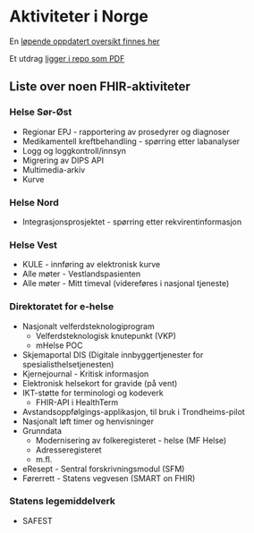 # Aktiviteter i Norge

En [løpende oppdatert oversikt finnes her](https://docs.google.com/spreadsheets/d/1TS4vk_PJdVoYhaVoFO0apQx3_ErzjaeKKY9B_0pn7GE/)

Et utdrag [ligger i repo som PDF](https://github.com/HL7Norway/best-practice/blob/master/HL7%20FHIR%20i%20Norge-11052018%20-%20Ark1.pdf)

## Liste over noen FHIR-aktiviteter
### Helse Sør-Øst
* Regionar EPJ - rapportering av prosedyrer og diagnoser
* Medikamentell kreftbehandling - spørring etter labanalyser
* Logg og loggkontroll/innsyn
* Migrering av DIPS API
* Multimedia-arkiv
* Kurve

### Helse Nord
* Integrasjonsprosjektet - spørring etter rekvirentinformasjon

### Helse Vest
* KULE - innføring av elektronisk kurve
* Alle møter - Vestlandspasienten
* Alle møter - Mitt timeval (videreføres i nasjonal tjeneste)

### Direktoratet for e-helse
* Nasjonalt velferdsteknologiprogram
  * Velferdsteknologisk knutepunkt (VKP)
  * mHelse POC
* Skjemaportal DIS (Digitale innbyggertjenester for spesialisthelsetjenesten)
* Kjernejournal - Kritisk informasjon
* Elektronisk helsekort for gravide (på vent)
* IKT-støtte for terminologi og kodeverk
  * FHIR-API i HealthTerm
* Avstandsoppfølgings-applikasjon, til bruk i Trondheims-pilot
* Nasjonalt løft timer og henvisninger
* Grunndata
  * Modernisering av folkeregisteret - helse (MF Helse)
  * Adresseregisteret
  * m.fl.
* eResept - Sentral forskrivningsmodul (SFM)
* Førerrett - Statens vegvesen (SMART on FHIR)

### Statens legemiddelverk
* SAFEST
